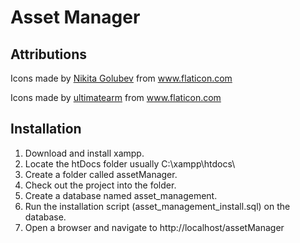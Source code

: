 # Asset Manager

## Attributions

Icons made by <a href="https://www.flaticon.com/authors/nikita-golubev" title="Nikita Golubev">Nikita Golubev</a> from <a href="https://www.flaticon.com/" title="Flaticon"> www.flaticon.com</a>

Icons made by <a href="https://www.flaticon.com/authors/ultimatearm" title="ultimatearm">ultimatearm</a> from <a href="https://www.flaticon.com/" title="Flaticon"> www.flaticon.com</a>


## Installation

1. Download and install xampp.
2. Locate the htDocs folder usually C:\xampp\htdocs\
3. Create a folder called assetManager.
4. Check out the project into the folder.
5. Create a database named asset_management.
6. Run the installation script (asset_management_install.sql) on the database. 
7. Open a browser and navigate to  http://localhost/assetManager

